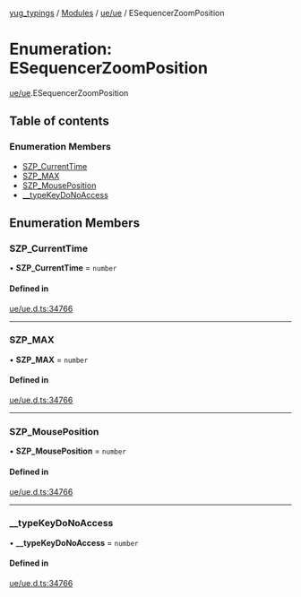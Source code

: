 [yug_typings](../README.md) / [Modules](../modules.md) / [ue/ue](../modules/ue_ue.md) / ESequencerZoomPosition

# Enumeration: ESequencerZoomPosition

[ue/ue](../modules/ue_ue.md).ESequencerZoomPosition

## Table of contents

### Enumeration Members

- [SZP\_CurrentTime](ue_ue.ESequencerZoomPosition.md#szp_currenttime)
- [SZP\_MAX](ue_ue.ESequencerZoomPosition.md#szp_max)
- [SZP\_MousePosition](ue_ue.ESequencerZoomPosition.md#szp_mouseposition)
- [\_\_typeKeyDoNoAccess](ue_ue.ESequencerZoomPosition.md#__typekeydonoaccess)

## Enumeration Members

### SZP\_CurrentTime

• **SZP\_CurrentTime** = `number`

#### Defined in

[ue/ue.d.ts:34766](https://github.com/YugMetaverse/yug_typings/blob/b7d9b19/ue/ue.d.ts#L34766)

___

### SZP\_MAX

• **SZP\_MAX** = `number`

#### Defined in

[ue/ue.d.ts:34766](https://github.com/YugMetaverse/yug_typings/blob/b7d9b19/ue/ue.d.ts#L34766)

___

### SZP\_MousePosition

• **SZP\_MousePosition** = `number`

#### Defined in

[ue/ue.d.ts:34766](https://github.com/YugMetaverse/yug_typings/blob/b7d9b19/ue/ue.d.ts#L34766)

___

### \_\_typeKeyDoNoAccess

• **\_\_typeKeyDoNoAccess** = `number`

#### Defined in

[ue/ue.d.ts:34766](https://github.com/YugMetaverse/yug_typings/blob/b7d9b19/ue/ue.d.ts#L34766)
